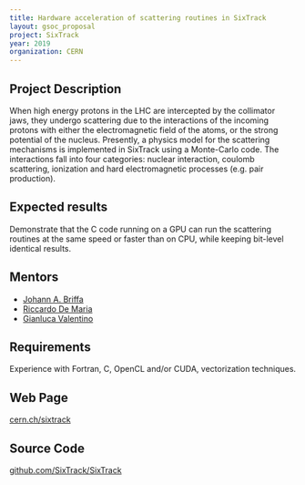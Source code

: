 ```yaml
---
title: Hardware acceleration of scattering routines in SixTrack
layout: gsoc_proposal
project: SixTrack
year: 2019
organization: CERN
---
```


## Project Description

When high energy protons in the LHC are intercepted by the collimator jaws, they undergo scattering due to the interactions of the incoming protons with either the electromagnetic field of the atoms, or the strong potential of the nucleus. Presently, a physics model for the scattering mechanisms is implemented in SixTrack using a Monte-Carlo code. The interactions fall into four categories: nuclear interaction, coulomb scattering, ionization and hard electromagnetic processes (e.g. pair production).


## Expected results
Demonstrate that the C code running on a GPU can run the scattering routines at the same speed or faster than on CPU, while keeping bit-level identical results.

## Mentors

  * [Johann A. Briffa](mailto:johann.briffa@cern.ch)
  * [Riccardo De Maria](mailto:Riccardo.De.Maria@cern.ch)
  * [Gianluca Valentino](mailto:Gianluca.Valentino@cern.ch)

## Requirements
Experience with Fortran, C, OpenCL and/or CUDA, vectorization techniques.

## Web Page
[cern.ch/sixtrack](http://cern.ch/sixtrack)

## Source Code 
[github.com/SixTrack/SixTrack](http://github.com/SixTrack/SixTrack)
